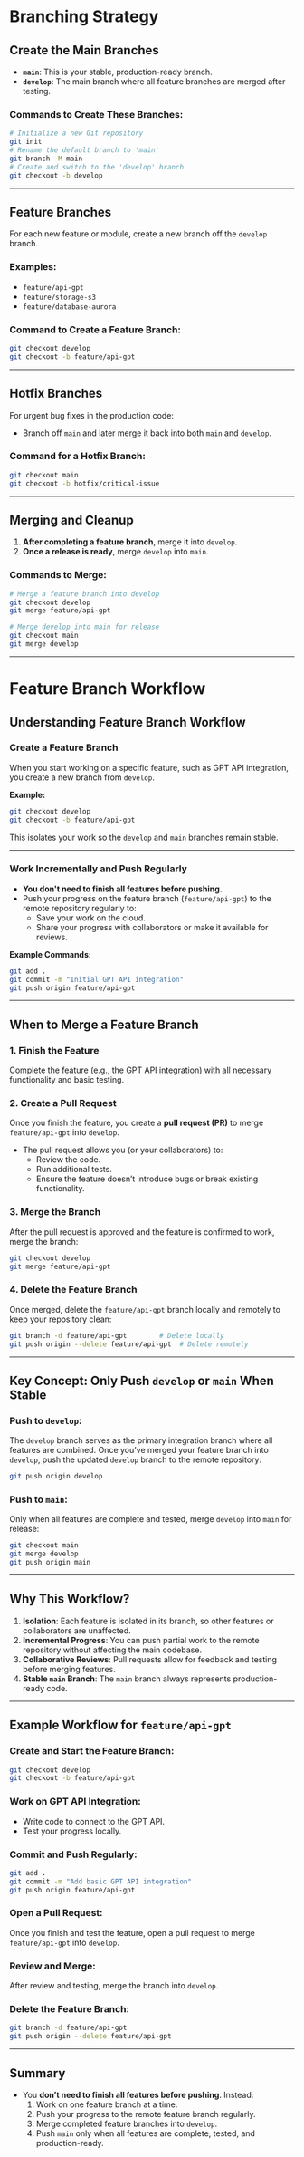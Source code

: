 # Branching Strategy

## Create the Main Branches

- **`main`**: This is your stable, production-ready branch.
- **`develop`**: The main branch where all feature branches are merged after testing.

### Commands to Create These Branches:
```bash
# Initialize a new Git repository
git init              
# Rename the default branch to 'main'
git branch -M main    
# Create and switch to the 'develop' branch
git checkout -b develop
```

---

## Feature Branches

For each new feature or module, create a new branch off the `develop` branch.

### Examples:
- `feature/api-gpt`
- `feature/storage-s3`
- `feature/database-aurora`

### Command to Create a Feature Branch:
```bash
git checkout develop
git checkout -b feature/api-gpt
```

---

## Hotfix Branches

For urgent bug fixes in the production code:

- Branch off `main` and later merge it back into both `main` and `develop`.

### Command for a Hotfix Branch:
```bash
git checkout main
git checkout -b hotfix/critical-issue
```

---

## Merging and Cleanup

1. **After completing a feature branch**, merge it into `develop`.
2. **Once a release is ready**, merge `develop` into `main`.

### Commands to Merge:
```bash
# Merge a feature branch into develop
git checkout develop
git merge feature/api-gpt

# Merge develop into main for release
git checkout main
git merge develop
```

---

# Feature Branch Workflow

## **Understanding Feature Branch Workflow**

### Create a Feature Branch
When you start working on a specific feature, such as GPT API integration, you create a new branch from `develop`.

**Example:**
```bash
git checkout develop
git checkout -b feature/api-gpt
```
This isolates your work so the `develop` and `main` branches remain stable.

---

### Work Incrementally and Push Regularly
- **You don't need to finish all features before pushing.**
- Push your progress on the feature branch (`feature/api-gpt`) to the remote repository regularly to:
  - Save your work on the cloud.
  - Share your progress with collaborators or make it available for reviews.

**Example Commands:**
```bash
git add .
git commit -m "Initial GPT API integration"
git push origin feature/api-gpt
```

---

## **When to Merge a Feature Branch**

### 1. Finish the Feature
Complete the feature (e.g., the GPT API integration) with all necessary functionality and basic testing.

### 2. Create a Pull Request
Once you finish the feature, you create a **pull request (PR)** to merge `feature/api-gpt` into `develop`.
- The pull request allows you (or your collaborators) to:
  - Review the code.
  - Run additional tests.
  - Ensure the feature doesn’t introduce bugs or break existing functionality.

### 3. Merge the Branch
After the pull request is approved and the feature is confirmed to work, merge the branch:
```bash
git checkout develop
git merge feature/api-gpt
```

### 4. Delete the Feature Branch
Once merged, delete the `feature/api-gpt` branch locally and remotely to keep your repository clean:
```bash
git branch -d feature/api-gpt        # Delete locally
git push origin --delete feature/api-gpt  # Delete remotely
```

---

## **Key Concept: Only Push `develop` or `main` When Stable**

### Push to `develop`:
The `develop` branch serves as the primary integration branch where all features are combined. Once you’ve merged your feature branch into `develop`, push the updated `develop` branch to the remote repository:
```bash
git push origin develop
```

### Push to `main`:
Only when all features are complete and tested, merge `develop` into `main` for release:
```bash
git checkout main
git merge develop
git push origin main
```

---

## **Why This Workflow?**

1. **Isolation**: Each feature is isolated in its branch, so other features or collaborators are unaffected.
2. **Incremental Progress**: You can push partial work to the remote repository without affecting the main codebase.
3. **Collaborative Reviews**: Pull requests allow for feedback and testing before merging features.
4. **Stable `main` Branch**: The `main` branch always represents production-ready code.

---

## **Example Workflow for `feature/api-gpt`**

### Create and Start the Feature Branch:
```bash
git checkout develop
git checkout -b feature/api-gpt
```

### Work on GPT API Integration:
- Write code to connect to the GPT API.
- Test your progress locally.

### Commit and Push Regularly:
```bash
git add .
git commit -m "Add basic GPT API integration"
git push origin feature/api-gpt
```

### Open a Pull Request:
Once you finish and test the feature, open a pull request to merge `feature/api-gpt` into `develop`.

### Review and Merge:
After review and testing, merge the branch into `develop`.

### Delete the Feature Branch:
```bash
git branch -d feature/api-gpt
git push origin --delete feature/api-gpt
```

---

## **Summary**
- You **don’t need to finish all features before pushing**. Instead:
  1. Work on one feature branch at a time.
  2. Push your progress to the remote feature branch regularly.
  3. Merge completed feature branches into `develop`.
  4. Push `main` only when all features are complete, tested, and production-ready.
